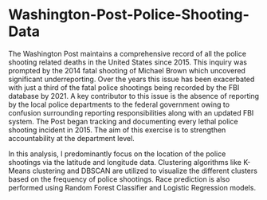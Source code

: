 # Washington-Post-Police-Shooting-Data

The Washington Post maintains a comprehensive record of all the police shooting related deaths in the United States since 2015. This inquiry was prompted by the 2014 fatal shooting of Michael Brown which uncovered significant underreporting. Over the years this issue has been exacerbated with just a third of the fatal police shootings being recorded by the FBI database by 2021. A key contributor to this issue is the absence of reporting by the local police departments to the federal government owing to confusion surrounding reporting responsibilities along with an updated FBI system. The Post began tracking and documenting every lethal police shooting incident in 2015. The aim of this exercise is to strengthen accountability at the department level.

In this analysis, I predominantly focus on the location of the police shootings via the latitude and longitude data. Clustering algorithms like K-Means clustering and DBSCAN are utilized to visualize the different clusters based on the frequency of police shootings. Race prediction is also performed using Random Forest Classifier and Logistic Regression models. 
